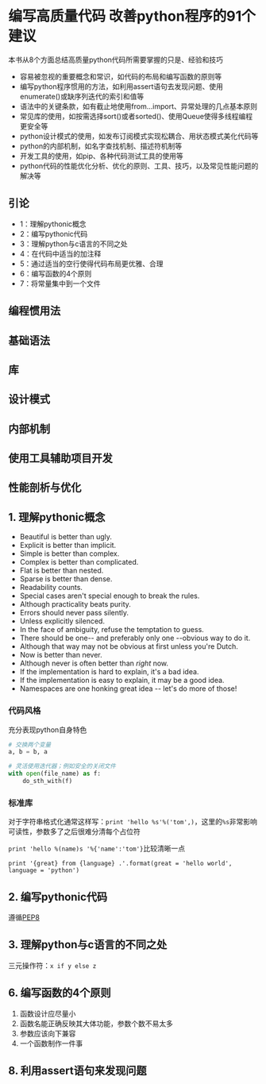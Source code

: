 # 编写高质量代码 改善python程序的91个建议

本书从8个方面总结高质量python代码所需要掌握的只是、经验和技巧

- 容易被忽视的重要概念和常识，如代码的布局和编写函数的原则等
- 编写python程序惯用的方法，如利用assert语句去发现问题、使用enumerate()或缺序列迭代的索引和值等
- 语法中的关键条款，如有截止地使用from...import、异常处理的几点基本原则
- 常见库的使用，如按需选择sort()或者sorted()、使用Queue使得多线程编程更安全等
- python设计模式的使用，如发布订阅模式实现松耦合、用状态模式美化代码等
- python的内部机制，如名字查找机制、描述符机制等
- 开发工具的使用，如pip、各种代码测试工具的使用等
- python代码的性能优化分析、优化的原则、工具、技巧，以及常见性能问题的解决等

## 引论

- 1：理解pythonic概念
- 2：编写pythonic代码
- 3：理解python与c语言的不同之处
- 4：在代码中适当的加注释
- 5：通过适当的空行使得代码布局更优雅、合理
- 6：编写函数的4个原则
- 7：将常量集中到一个文件

## 编程惯用法


## 基础语法

## 库

## 设计模式

## 内部机制

## 使用工具辅助项目开发

## 性能剖析与优化

## 1. 理解pythonic概念
- Beautiful is better than ugly.
- Explicit is better than implicit.
- Simple is better than complex.
- Complex is better than complicated.
- Flat is better than nested.
- Sparse is better than dense.
- Readability counts.
- Special cases aren't special enough to break the rules.
- Although practicality beats purity.
- Errors should never pass silently.
- Unless explicitly silenced.
- In the face of ambiguity, refuse the temptation to guess.
- There should be one-- and preferably only one --obvious way to do it.
- Although that way may not be obvious at first unless you're Dutch.
- Now is better than never.
- Although never is often better than *right* now.
- If the implementation is hard to explain, it's a bad idea.
- If the implementation is easy to explain, it may be a good idea.
- Namespaces are one honking great idea -- let's do more of those!

### 代码风格
充分表现python自身特色

```python
# 交换两个变量
a, b = b, a

# 灵活使用迭代器；例如安全的关闭文件
with open(file_name) as f:
    do_sth_with(f)
```
### 标准库
对于字符串格式化通常这样写：`print 'hello %s'%('tom',)`，这里的`%s`非常影响可读性，参数多了之后很难分清每个占位符

`print 'hello %(name)s '%{'name':'tom'}`比较清晰一点

`print '{great} from {language} .'.format(great = 'hello world', language = 'python')`

## 2. 编写pythonic代码

遵循[PEP8](https://my.oschina.net/u/1433482/blog/464444?p=1)

## 3. 理解python与c语言的不同之处

三元操作符：`x if y else z`

## 6. 编写函数的4个原则

1. 函数设计应尽量小
2. 函数名能正确反映其大体功能，参数个数不易太多
3. 参数应该向下兼容
4. 一个函数制作一件事

## 8. 利用assert语句来发现问题
